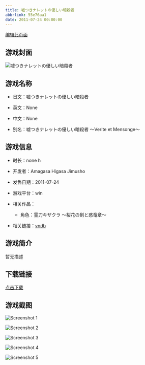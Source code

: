 ```yaml
---
title: 嘘つきナレットの優しい暗殺者
abbrlink: 55e76aa1
date: 2011-07-24 00:00:00
---
```

[编辑此页面](https://github.com/ACG-3/ADV3-source/blob/main/source/_posts/games/%E5%98%98%E3%81%A4%E3%81%8D%E3%83%8A%E3%83%AC%E3%83%83%E3%83%88%E3%81%AE%E5%84%AA%E3%81%97%E3%81%84%E6%9A%97%E6%AE%BA%E8%80%85.md)

## 游戏封面

![嘘つきナレットの優しい暗殺者](https://pan.timero.xyz/d/onedrive/img_lib_001/%E5%98%98%E3%81%A4%E3%81%8D%E3%83%8A%E3%83%AC%E3%83%83%E3%83%88%E3%81%AE%E5%84%AA%E3%81%97%E3%81%84%E6%9A%97%E6%AE%BA%E8%80%85_cover.avif)


## 游戏名称

- 日文：嘘つきナレットの優しい暗殺者
- 英文：None
- 中文：None

- 别名：嘘つきナレットの優しい暗殺者 ～Verite et Mensonge～


## 游戏信息

- 时长：none h
- 开发者：Amagasa Higasa Jimusho
- 发售日期：2011-07-24
- 游戏平台：win
- 相关作品：
   - 角色：霊刀キザクラ ～桜花の剣と惑竜章～

- 相关链接：[vndb](https://vndb.org/v14969)


## 游戏简介

暂无描述


## 下载链接

[点击下载](https://pan.timero.xyz/onedrive/adv_lib_001/%E5%98%98%E3%81%A4%E3%81%8D%E3%83%8A%E3%83%AC%E3%83%83%E3%83%88%E3%81%AE%E5%84%AA%E3%81%97%E3%81%84%E6%9A%97%E6%AE%BA%E8%80%85)


## 游戏截图


![Screenshot 1](https://pan.timero.xyz/d/onedrive/img_lib_001/%E5%98%98%E3%81%A4%E3%81%8D%E3%83%8A%E3%83%AC%E3%83%83%E3%83%88%E3%81%AE%E5%84%AA%E3%81%97%E3%81%84%E6%9A%97%E6%AE%BA%E8%80%85_Screenshot_1.avif)

![Screenshot 2](https://pan.timero.xyz/d/onedrive/img_lib_001/%E5%98%98%E3%81%A4%E3%81%8D%E3%83%8A%E3%83%AC%E3%83%83%E3%83%88%E3%81%AE%E5%84%AA%E3%81%97%E3%81%84%E6%9A%97%E6%AE%BA%E8%80%85_Screenshot_2.avif)

![Screenshot 3](https://pan.timero.xyz/d/onedrive/img_lib_001/%E5%98%98%E3%81%A4%E3%81%8D%E3%83%8A%E3%83%AC%E3%83%83%E3%83%88%E3%81%AE%E5%84%AA%E3%81%97%E3%81%84%E6%9A%97%E6%AE%BA%E8%80%85_Screenshot_3.avif)

![Screenshot 4](https://pan.timero.xyz/d/onedrive/img_lib_001/%E5%98%98%E3%81%A4%E3%81%8D%E3%83%8A%E3%83%AC%E3%83%83%E3%83%88%E3%81%AE%E5%84%AA%E3%81%97%E3%81%84%E6%9A%97%E6%AE%BA%E8%80%85_Screenshot_4.avif)

![Screenshot 5](https://pan.timero.xyz/d/onedrive/img_lib_001/%E5%98%98%E3%81%A4%E3%81%8D%E3%83%8A%E3%83%AC%E3%83%83%E3%83%88%E3%81%AE%E5%84%AA%E3%81%97%E3%81%84%E6%9A%97%E6%AE%BA%E8%80%85_Screenshot_5.avif)

